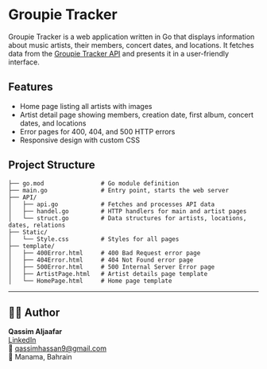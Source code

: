 # Groupie Tracker

Groupie Tracker is a web application written in Go that displays information about music artists, their members, concert dates, and locations. It fetches data from the [Groupie Tracker API](https://groupietrackers.herokuapp.com/api/artists) and presents it in a user-friendly interface.

## Features
- Home page listing all artists with images
- Artist detail page showing members, creation date, first album, concert dates, and locations
- Error pages for 400, 404, and 500 HTTP errors
- Responsive design with custom CSS

## Project Structure
```
├── go.mod                # Go module definition
├── main.go               # Entry point, starts the web server
├── API/
│   ├── api.go            # Fetches and processes API data
│   ├── handel.go         # HTTP handlers for main and artist pages
│   └── struct.go         # Data structures for artists, locations, dates, relations
├── Static/
│   └── Style.css         # Styles for all pages
├── template/
│   ├── 400Error.html     # 400 Bad Request error page
│   ├── 404Error.html     # 404 Not Found error page
│   ├── 500Error.html     # 500 Internal Server Error page
│   ├── ArtistPage.html   # Artist details page template
│   └── HomePage.html     # Home page template
```


---


## 👨‍💻 Author

**Qassim Aljaafar**  
[LinkedIn](https://www.linkedin.com/in/qassim-aljaffer)  
📧 qassimhassan9@gmail.com  
📍 Manama, Bahrain

